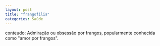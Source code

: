 ```yaml
---
layout: post
title: "frangofilia"
categories: Saúde
---
```

conteudo: Admiração ou obsessão por frangos, popularmente conhecida como "amor por frangos".
